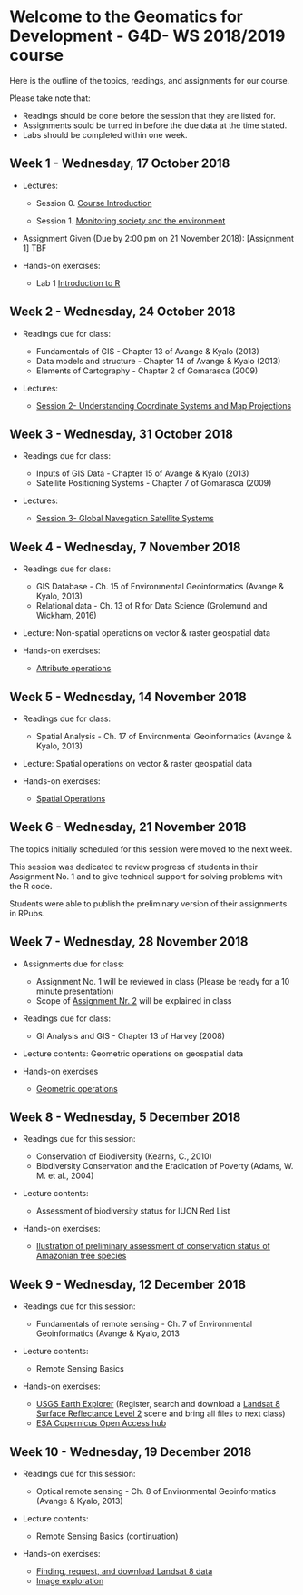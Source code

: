 # Welcome to the Geomatics for Development - G4D- WS 2018/2019 course 

Here is the outline of the topics, readings, and assignments for our course. 

Please take note that:
- Readings should be done before the session that they are listed for. 
- Assignments sould be turned in before the due data at the time stated.
- Labs should be completed within one week.

## Week 1 - Wednesday, 17 October 2018

- Lectures:
  - Session 0.  [Course Introduction](https://ials.github.com/G4D/G4D_S0.html)
     
  - Session 1.  [Monitoring society and the environment](https://ials.github.com/G4D/G4D_S1.html)


- Assignment Given (Due by 2:00 pm on 21 November 2018):  [Assignment 1] TBF

- Hands-on exercises:
  - Lab 1       [Introduction to R](https://www.datacamp.com/courses/free-introduction-to-r)  

## Week 2 - Wednesday, 24 October 2018
 
- Readings due for class:
    - Fundamentals of GIS - Chapter 13 of Avange & Kyalo (2013) 
    - Data models and structure - Chapter 14 of Avange & Kyalo (2013) 
    - Elements of Cartography - Chapter 2 of Gomarasca (2009)
 
- Lectures:
  - [Session 2- Understanding Coordinate Systems and Map Projections](https://ials.github.com/G4D/G4D_S2.html)
  
## Week 3 - Wednesday, 31 October 2018
 
- Readings due for class:
    - Inputs of GIS Data - Chapter 15 of Avange & Kyalo (2013) 
    - Satellite Positioning Systems - Chapter 7 of Gomarasca (2009) 
 
- Lectures:
  - [Session 3- Global Navegation Satellite Systems](https://ials.github.com/G4D/G4D_S3.html)
  
  
## Week 4 - Wednesday, 7 November 2018
 
- Readings due for class:
  - GIS Database - Ch. 15 of Environmental Geoinformatics (Avange & Kyalo, 2013)
  - Relational data - Ch. 13 of R for Data Science (Grolemund and Wickham, 2016)
  
- Lecture:  Non-spatial operations on vector & raster geospatial data 
 
- Hands-on exercises:
  - [Attribute operations](https://ials.github.com/G4D/S3_attributes.html)
  
## Week 5 - Wednesday, 14 November 2018
 
- Readings due for class:
  - Spatial Analysis - Ch. 17 of Environmental Geoinformatics (Avange & Kyalo, 2013)
  
- Lecture:  Spatial operations on vector & raster geospatial data 
 
- Hands-on exercises:
  - [Spatial Operations](https://ials.github.com/G4D/S4_spatial_operations.html)
  
## Week 6 - Wednesday, 21 November 2018

The topics initially scheduled for this session were moved  to the next week. 

This session was dedicated to review progress of students in their Assignment No. 1 and to give technical support for solving problems with the R code.

Students were able to publish the preliminary version of their assignments in RPubs.

## Week 7 - Wednesday, 28 November 2018

- Assignments due for class:
  -  Assignment No. 1 will be reviewed in class (Please be ready for a 10 minute presentation)
  -  Scope of [Assignment Nr. 2](https://ials.github.io/G4D/G4D_Assignment2.html) will be explained in class
- Readings due for class:
  - GI Analysis and GIS - Chapter 13 of Harvey (2008)

- Lecture contents: Geometric operations on geospatial data

- Hands-on exercises
  - [Geometric operations](https://ials.github.io/G4D/S6-geometry-operations.html)

## Week 8 - Wednesday, 5 December 2018

- Readings due for this session:
  - Conservation of Biodiversity (Kearns, C., 2010)
  - Biodiversity Conservation and the Eradication of Poverty (Adams, W. M. et al., 2004)

- Lecture contents: 
  - Assessment of biodiversity status for IUCN Red List

- Hands-on exercises:
  - [Ilustration of preliminary assessment of conservation status of Amazonian tree species](http://rpubs.com/ials2un/conR1)


## Week 9 - Wednesday, 12 December 2018

- Readings due for this session:
  - Fundamentals of remote sensing - Ch. 7 of Environmental Geoinformatics (Avange & Kyalo, 2013
 
- Lecture contents:
  - Remote Sensing Basics

- Hands-on exercises:
  - [USGS Earth Explorer](https://earthobservatory.nasa.gov/blogs/elegantfigures/2013/05/31/a-quick-guide-to-earth-explorer-for-landsat-8/) (Register, search and download a [Landsat 8 Surface Reflectance Level 2](https://landsat.usgs.gov/landsat-surface-reflectance-data-products) scene and bring all files to next class)
  - [ESA Copernicus Open Access hub](https://scihub.copernicus.eu/userguide/GraphicalUserInterface)
  
## Week 10 - Wednesday, 19 December 2018

- Readings due for this session:
  - Optical remote sensing - Ch. 8 of Environmental Geoinformatics (Avange & Kyalo, 2013)
 
- Lecture contents:
  - Remote Sensing Basics (continuation)

- Hands-on exercises:
  - [Finding, request, and download Landsat 8 data](https://blog.socialcops.com/technology/data-science/announcing-rlandsat-landsat-8-data/)
  - [Image exploration](http://rspatial.org/rs/rst/2-exploration.html)
